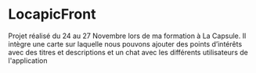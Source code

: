 # LocapicFront
Projet réalisé du 24 au 27 Novembre lors de ma formation à La Capsule. Il intègre une carte sur laquelle nous pouvons ajouter des points d’intérêts avec des titres et descriptions et un chat avec les différents utilisateurs de l'application 
